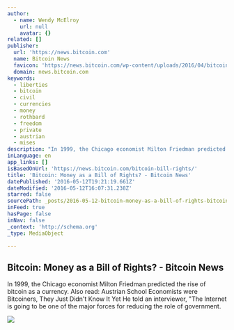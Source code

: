 ```yaml
---
author:
  - name: Wendy McElroy
    url: null
    avatar: {}
related: []
publisher:
  url: 'https://news.bitcoin.com'
  name: Bitcoin News
  favicon: 'https://news.bitcoin.com/wp-content/uploads/2016/04/bitcoin_fav.png'
  domain: news.bitcoin.com
keywords:
  - liberties
  - bitcoin
  - civil
  - currencies
  - money
  - rothbard
  - freedom
  - private
  - austrian
  - mises
description: "In 1999, the Chicago economist Milton Friedman predicted the rise of bitcoin as a currency. Also read: Austrian School Economists were Bitcoiners, They Just Didn't Know It Yet He told an interviewer, \"The Internet is going to be one of the major forces for reducing the role of government."
inLanguage: en
app_links: []
isBasedOnUrl: 'https://news.bitcoin.com/bitcoin-bill-rights/'
title: 'Bitcoin: Money as a Bill of Rights? - Bitcoin News'
datePublished: '2016-05-12T19:21:19.661Z'
dateModified: '2016-05-12T16:07:31.238Z'
starred: false
sourcePath: _posts/2016-05-12-bitcoin-money-as-a-bill-of-rights-bitcoin-news.md
inFeed: true
hasPage: false
inNav: false
_context: 'http://schema.org'
_type: MediaObject

---
```

<article style=""><h1>Bitcoin: Money as a Bill of Rights? - Bitcoin News</h1><p>In 1999, the Chicago economist Milton Friedman predicted the rise of bitcoin as a currency. Also read: Austrian School Economists were Bitcoiners, They Just Didn't Know It Yet He told an interviewer, "The Internet is going to be one of the major forces for reducing the role of government.</p><img src="https://news.bitcoin.com/wp-content/uploads/2016/05/Bitcoin-Bill-of-Rights.jpg" /></article>